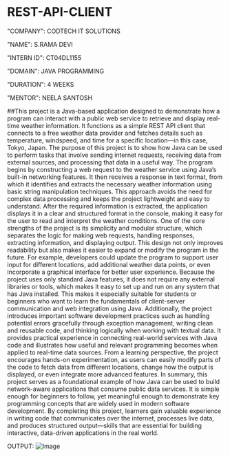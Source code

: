 # REST-API-CLIENT

"COMPANY": CODTECH IT SOLUTIONS

"NAME": S.RAMA DEVI

"INTERN ID": CT04DL1155

"DOMAIN": JAVA PROGRAMMING

"DURATION": 4 WEEKS

"MENTOR": NEELA SANTOSH

##This project is a Java-based application designed to demonstrate how a program can interact with a public web service to retrieve and display real-time weather information. It functions as a simple REST API client that connects to a free weather data provider and fetches details such as temperature, windspeed, and time for a specific location—in this case, Tokyo, Japan. The purpose of this project is to show how Java can be used to perform tasks that involve sending internet requests, receiving data from external sources, and processing that data in a useful way. The program begins by constructing a web request to the weather service using Java’s built-in networking features. It then receives a response in text format, from which it identifies and extracts the necessary weather information using basic string manipulation techniques. This approach avoids the need for complex data processing and keeps the project lightweight and easy to understand. After the required information is extracted, the application displays it in a clear and structured format in the console, making it easy for the user to read and interpret the weather conditions. One of the core strengths of the project is its simplicity and modular structure, which separates the logic for making web requests, handling responses, extracting information, and displaying output. This design not only improves readability but also makes it easier to expand or modify the program in the future. For example, developers could update the program to support user input for different locations, add additional weather data points, or even incorporate a graphical interface for better user experience. Because the project uses only standard Java features, it does not require any external libraries or tools, which makes it easy to set up and run on any system that has Java installed. This makes it especially suitable for students or beginners who want to learn the fundamentals of client-server communication and web integration using Java. Additionally, the project introduces important software development practices such as handling potential errors gracefully through exception management, writing clean and reusable code, and thinking logically when working with textual data. It provides practical experience in connecting real-world services with Java code and illustrates how useful and relevant programming becomes when applied to real-time data sources. From a learning perspective, the project encourages hands-on experimentation, as users can easily modify parts of the code to fetch data from different locations, change how the output is displayed, or even integrate more advanced features. In summary, this project serves as a foundational example of how Java can be used to build network-aware applications that consume public data services. It is simple enough for beginners to follow, yet meaningful enough to demonstrate key programming concepts that are widely used in modern software development. By completing this project, learners gain valuable experience in writing code that communicates over the internet, processes live data, and produces structured output—skills that are essential for building interactive, data-driven applications in the real world.

OUTPUT:
![Image](https://github.com/user-attachments/assets/387d5ee9-7c29-49f4-b49c-c3176185d8b2)
